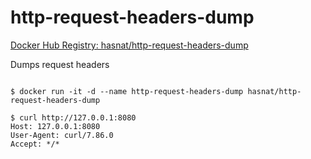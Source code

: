 # http-request-headers-dump

[Docker Hub Registry: hasnat/http-request-headers-dump](https://hub.docker.com/r/hasnat/http-request-headers-dump)

Dumps request headers 

```

$ docker run -it -d --name http-request-headers-dump hasnat/http-request-headers-dump

$ curl http://127.0.0.1:8080
Host: 127.0.0.1:8080
User-Agent: curl/7.86.0
Accept: */*
```

